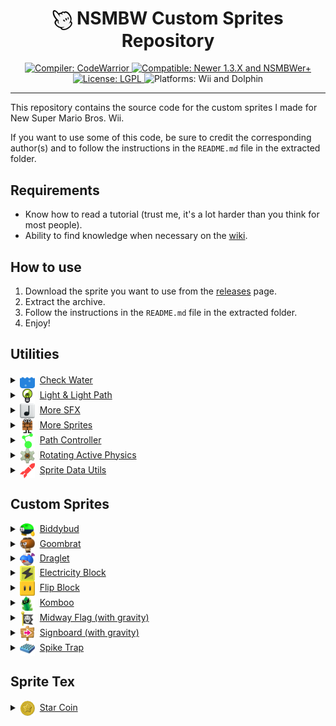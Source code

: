 <h1 align="center"><img src="https://raw.githubusercontent.com/Synell/Assets/main/NSMBW-Custom-Sprites/readme/Logo.png" width="32" align="center" /> NSMBW Custom Sprites Repository</h1>
<p align="center">
  <a href="https://www.python.org/downloads/">
    <img alt="Compiler: CodeWarrior" src="https://img.shields.io/badge/Compiler-CodeWarrior-blue" />
  </a>
  <a href="https://doc.qt.io/qtforpython/index.html">
    <img alt="Compatible: Newer 1.3.X and NSMBWer+" src="https://img.shields.io/badge/Compatible-Newer%201.3.X%20|%20NSMBWer+-magenta" />
  </a>
  <a href="https://github.com/Synell/OGE-Next/blob/master/LICENSE">
    <img alt="License: LGPL" src="https://img.shields.io/badge/License-MIT-green" target="_blank" />
  </a>
  <img alt="Platforms: Wii and Dolphin" src="https://img.shields.io/badge/Platforms-Wii%20|%20Dolphin-yellow" />
</p>

----------------------------------------------------------------------

This repository contains the source code for the custom sprites I made for New Super Mario Bros. Wii.

If you want to use some of this code, be sure to credit the corresponding author(s) and to follow the instructions in the `README.md` file in the extracted folder.


## Requirements

- Know how to read a tutorial (trust me, it's a lot harder than you think for most people).
- Ability to find knowledge when necessary on the [wiki](https://horizon.miraheze.org/wiki/Main_Page).


## How to use

1. Download the sprite you want to use from the [releases](https://github.com/Synell/NSMBW-Custom-Sprites/releases) page.
2. Extract the archive.
3. Follow the instructions in the `README.md` file in the extracted folder.
4. Enjoy!


## Utilities

<details>
  <summary><img src="https://raw.githubusercontent.com/Synell/Assets/main/NSMBW-Custom-Sprites/readme/Utilities/CheckWater/Icon.png" width="24" align="center" />&nbsp;&nbsp;<a href="https://github.com/Synell/NSMBW-Custom-Sprites/releases/tag/CheckWater">Check Water</a></summary>
  <p></p>

This utility is used to check if a sprite is in a liquid or not and to get the liquid type.

</details>


<details>
  <summary><img src="https://raw.githubusercontent.com/Synell/Assets/main/NSMBW-Custom-Sprites/readme/Utilities/Light/Icon.png" width="24" align="center" />&nbsp;&nbsp;<a href="https://github.com/Synell/NSMBW-Custom-Sprites/releases/tag/Light">Light & Light Path</a></summary>
  <p></p>

This utility is used to create light in the darkness. It also allows you to create light paths.

</details>


<details>
  <summary><img src="https://raw.githubusercontent.com/Synell/Assets/main/NSMBW-Custom-Sprites/readme/Utilities/MoreSFX/Icon.png" width="24" align="center" />&nbsp;&nbsp;<a href="https://github.com/Synell/NSMBW-Custom-Sprites/releases/tag/MoreSFX">More SFX</a></summary>
  <p></p>

This utility allows you to add more sound effects to your custom sprites.

</details>


<details>
  <summary><img src="https://raw.githubusercontent.com/Synell/Assets/main/NSMBW-Custom-Sprites/readme/Utilities/MoreSprites/Icon.png" width="24" align="center" />&nbsp;&nbsp;<a href="https://github.com/Synell/NSMBW-Custom-Sprites/releases/tag/MoreSprites">More Sprites</a></summary>
  <p></p>

This utility allows you to add more sprites to the game without replacing existing ones.

</details>


<details>
  <summary><img src="https://raw.githubusercontent.com/Synell/Assets/main/NSMBW-Custom-Sprites/readme/Utilities/PathController/Icon.png" width="24" align="center" />&nbsp;&nbsp;<a href="https://github.com/Synell/NSMBW-Custom-Sprites/releases/tag/PathController">Path Controller</a></summary>
  <p></p>

This utility allows you to use path controlled sprites.

</details>


<details>
  <summary><img src="https://raw.githubusercontent.com/Synell/Assets/main/NSMBW-Custom-Sprites/readme/Utilities/RotatingActivePhysics/Icon.png" width="24" align="center" />&nbsp;&nbsp;<a href="https://github.com/Synell/NSMBW-Custom-Sprites/releases/tag/RotatingActivePhysics">Rotating Active Physics</a></summary>
  <p></p>

This utility is used to create rotating active physics for your custom sprites.

</details>


<details>
  <summary><img src="https://raw.githubusercontent.com/Synell/Assets/main/NSMBW-Custom-Sprites/readme/Utilities/SpriteDataUtils/Icon.png" width="24" align="center" />&nbsp;&nbsp;<a href="https://github.com/Synell/NSMBW-Custom-Sprites/releases/tag/SpriteDataUtils">Sprite Data Utils</a></summary>
  <p></p>

This utility contains a set of tools to help you create sprite data.

</details>

<!-- <details>
  <summary><img src="https://raw.githubusercontent.com/Synell/Assets/main/NSMBW-Custom-Sprites/readme/Utilities/Layer0Lava/Icon.png" width="24" align="center" />&nbsp;&nbsp;<a href="https://github.com/Synell/NSMBW-Custom-Sprites/releases/tag/Layer0Lava">Layer 0 Lava</a></summary>
  <p></p>

This utility allows you to place lava on layer 0, like water.

</details> -->


## Custom Sprites

<details>
  <summary><img src="https://raw.githubusercontent.com/Synell/Assets/main/NSMBW-Custom-Sprites/readme/CustomSprites/Biddybud/Icon.png" width="24" align="center" />&nbsp;&nbsp;<a href="https://github.com/Synell/NSMBW-Custom-Sprites/releases/tag/Biddybud">Biddybud</a></summary>
  <p></p>

Biddybud and Para-Biddybud follow a path, in groups.

</details>


<details>
  <summary><img src="https://raw.githubusercontent.com/Synell/Assets/main/NSMBW-Custom-Sprites/readme/CustomSprites/Goombrat/Icon.png" width="24" align="center" />&nbsp;&nbsp;<a href="https://github.com/Synell/NSMBW-Custom-Sprites/releases/tag/Goombrat">Goombrat</a></summary>
  <p></p>

Goombrat can walk back and forth, like a Goomba, but turns around edges.

</details>


<details>
  <summary><img src="https://raw.githubusercontent.com/Synell/Assets/main/NSMBW-Custom-Sprites/readme/CustomSprites/Draglet/Icon.png" width="24" align="center" />&nbsp;&nbsp;<a href="https://github.com/Synell/NSMBW-Custom-Sprites/releases/tag/Draglet">Draglet</a></summary>
  <p></p>

Draglet from Super Mario 3D Land. It flies around and shoots fireballs when Mario is near.

</details>


<details>
  <summary><img src="https://raw.githubusercontent.com/Synell/Assets/main/NSMBW-Custom-Sprites/readme/CustomSprites/BlockElectricity/Icon.png" width="24" align="center" />&nbsp;&nbsp;<a href="https://github.com/Synell/NSMBW-Custom-Sprites/releases/tag/BlockElectricity">Electricity Block</a></summary>
  <p></p>

Electricity Block from Super Mario Bros. Wonder that shoots electricity.

</details>


<details>
  <summary><img src="https://raw.githubusercontent.com/Synell/Assets/main/NSMBW-Custom-Sprites/readme/CustomSprites/FlipBlock/Icon.png" width="24" align="center" />&nbsp;&nbsp;<a href="https://github.com/Synell/NSMBW-Custom-Sprites/releases/tag/FlipBlock">Flip Block</a></summary>
  <p></p>

Flip Blocks from Super Mario Bros. Wonder. It flips when Mario hits them.

https://github.com/Synell/NSMBW-Custom-Sprites/assets/70210528/4ce1e7e5-289d-45e7-8424-a211ef7295ee

https://github.com/Synell/NSMBW-Custom-Sprites/assets/70210528/0ea4f2e4-f8ee-48f0-b633-87376a66c731

</details>


<details>
  <summary><img src="https://raw.githubusercontent.com/Synell/Assets/main/NSMBW-Custom-Sprites/readme/CustomSprites/Komboo/Icon.png" width="24" align="center" />&nbsp;&nbsp;<a href="https://github.com/Synell/NSMBW-Custom-Sprites/releases/tag/Komboo">Komboo</a></summary>
  <p></p>

A walking giant kelp-like creatures with eyes. Their name is likely a reference to kombu, a variety of seaweed used extensively in Japanese cuisine.

</details>


<details>
  <summary><img src="https://raw.githubusercontent.com/Synell/Assets/main/NSMBW-Custom-Sprites/readme/CustomSprites/MidwayFlag/Icon.png" width="24" align="center" />&nbsp;&nbsp;<a href="https://github.com/Synell/NSMBW-Custom-Sprites/releases/tag/MidwayFlag">Midway Flag (with gravity)</a></summary>
  <p></p>

Allows the midway flag to fall when not on the ground.

https://github.com/Synell/NSMBW-Custom-Sprites/assets/70210528/84dda543-da57-426c-b8ac-760b6d5c8352

</details>


<details>
  <summary><img src="https://raw.githubusercontent.com/Synell/Assets/main/NSMBW-Custom-Sprites/readme/CustomSprites/Signboard/Icon.png" width="24" align="center" />&nbsp;&nbsp;<a href="https://github.com/Synell/NSMBW-Custom-Sprites/releases/tag/Signboard">Signboard (with gravity)</a></summary>
  <p></p>

Allows the signboard to fall when not on the ground.

</details>


<details>
  <summary><img src="https://raw.githubusercontent.com/Synell/Assets/main/NSMBW-Custom-Sprites/readme/CustomSprites/SpikeTrap/Icon.png" width="24" align="center" />&nbsp;&nbsp;<a href="https://github.com/Synell/NSMBW-Custom-Sprites/releases/tag/SpikeTrap">Spike Trap</a></summary>
  <p></p>

A spike that comes out from the ground to damage every player who would adventure too far.

</details>


## Sprite Tex

<details>
  <summary><img src="https://raw.githubusercontent.com/Synell/Assets/main/NSMBW-Custom-Sprites/readme/SpriteTex/StarCoin/Icon.png" width="24" align="center" />&nbsp;&nbsp;<a href="https://github.com/Synell/NSMBW-Custom-Sprites/releases/tag/StarCoin">Star Coin</a></summary>
  <p></p>

Sprite Tex for the Star Coin.

<img src="https://raw.githubusercontent.com/Synell/Assets/main/NSMBW-Custom-Sprites/readme/SpriteTex/StarCoin/Demo.png" />

</details>

